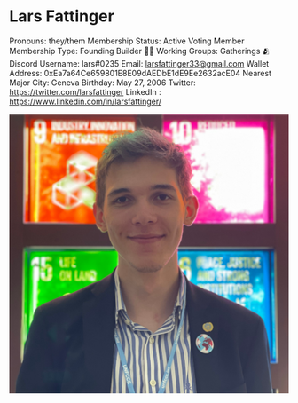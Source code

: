 # Lars Fattinger

Pronouns: they/them
Membership Status: Active Voting Member
Membership Type: Founding Builder 🧑‍🚀 
Working Groups: Gatherings 🫂
Discord Username: lars#0235
Email: larsfattinger33@gmail.com
Wallet Address: 0xEa7a64Ce659801E8E09dAEDbE1dE9Ee2632acE04
Nearest Major City: Geneva
Birthday: May 27, 2006
Twitter: https://twitter.com/larsfattinger
LinkedIn : https://www.linkedin.com/in/larsfattinger/

![Design ohne Titel (1) - Lars Fattinger.png](Lars%20Fattinger%2010e2daf343ac451ca7501771640f9c02/Design_ohne_Titel_(1)_-_Lars_Fattinger.png)